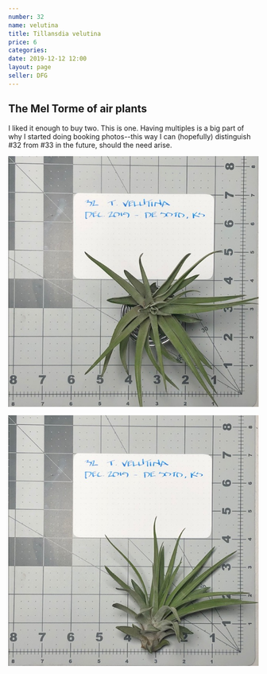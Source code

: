 ```yaml
---
number: 32
name: velutina
title: Tillansdia velutina
price: 6
categories: 
date: 2019-12-12 12:00
layout: page
seller: DFG
---
```

## The Mel Torme of air plants

I liked it enough to buy two. This is one. Having multiples is a big part of why I started doing booking photos--this way I can (hopefully) distinguish #32 from #33 in the future, should the need arise.

!["Tillandsia velutina"](/i/IMG_5817.jpeg "Tillandsia velutina")

!["Tillandsia velutina"](/i/IMG_5818.jpeg "Tillandsia velutina")
